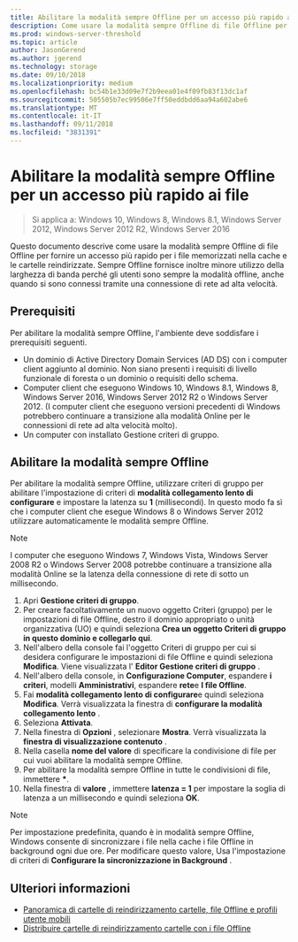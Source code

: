 ```yaml
---
title: Abilitare la modalità sempre Offline per un accesso più rapido ai file
description: Come usare la modalità sempre Offline di file Offline per fornire un accesso più rapido per i file memorizzati nella cache e le cartelle reindirizzate.
ms.prod: windows-server-threshold
ms.topic: article
author: JasonGerend
ms.author: jgerend
ms.technology: storage
ms.date: 09/10/2018
ms.localizationpriority: medium
ms.openlocfilehash: bc54b1e33d09e7f2b9eea01e4f09fb83f13dc1af
ms.sourcegitcommit: 505505b7ec99506e7ff50eddbdd6aa94a602abe6
ms.translationtype: MT
ms.contentlocale: it-IT
ms.lasthandoff: 09/11/2018
ms.locfileid: "3831391"
---
```

# Abilitare la modalità sempre Offline per un accesso più rapido ai file

>Si applica a: Windows 10, Windows 8, Windows 8.1, Windows Server 2012, Windows Server 2012 R2, Windows Server 2016

Questo documento descrive come usare la modalità sempre Offline di file Offline per fornire un accesso più rapido per i file memorizzati nella cache e le cartelle reindirizzate. Sempre Offline fornisce inoltre minore utilizzo della larghezza di banda perché gli utenti sono sempre la modalità offline, anche quando si sono connessi tramite una connessione di rete ad alta velocità.

## Prerequisiti

Per abilitare la modalità sempre Offline, l'ambiente deve soddisfare i prerequisiti seguenti.

- Un dominio di Active Directory Domain Services (AD DS) con i computer client aggiunto al dominio. Non siano presenti i requisiti di livello funzionale di foresta o un dominio o requisiti dello schema.
- Computer client che eseguono Windows 10, Windows 8.1, Windows 8, Windows Server 2016, Windows Server 2012 R2 o Windows Server 2012. (I computer client che eseguono versioni precedenti di Windows potrebbero continuare a transizione alla modalità Online per le connessioni di rete ad alta velocità molto).
- Un computer con installato Gestione criteri di gruppo.

## Abilitare la modalità sempre Offline

Per abilitare la modalità sempre Offline, utilizzare criteri di gruppo per abilitare l'impostazione di criteri di **modalità collegamento lento di configurare** e impostare la latenza su **1** (millisecondi). In questo modo fa sì che i computer client che esegue Windows 8 o Windows Server 2012 utilizzare automaticamente le modalità sempre Offline.

>[!NOTE]
>I computer che eseguono Windows 7, Windows Vista, Windows Server 2008 R2 o Windows Server 2008 potrebbe continuare a transizione alla modalità Online se la latenza della connessione di rete di sotto un millisecondo.

1. Apri **Gestione criteri di gruppo**.
2. Per creare facoltativamente un nuovo oggetto Criteri (gruppo) per le impostazioni di file Offline, destro il dominio appropriato o unità organizzativa (UO) e quindi seleziona **Crea un oggetto Criteri di gruppo in questo dominio e collegarlo qui**.
3. Nell'albero della console fai l'oggetto Criteri di gruppo per cui si desidera configurare le impostazioni di file Offline e quindi seleziona **Modifica**. Viene visualizzata l' **Editor Gestione criteri di gruppo** .
4. Nell'albero della console, in **Configurazione Computer**, espandere **i criteri**, modelli **Amministrativi**, espandere **rete**e **I file Offline**.
5. Fai **modalità collegamento lento di configurare**e quindi seleziona **Modifica**. Verrà visualizzata la finestra di **configurare la modalità collegamento lento** .
6. Seleziona **Attivata**.
7. Nella finestra di **Opzioni** , selezionare **Mostra**. Verrà visualizzata la **finestra di visualizzazione contenuto** .
8. Nella casella **nome del valore** di specificare la condivisione di file per cui vuoi abilitare la modalità sempre Offline.
9. Per abilitare la modalità sempre Offline in tutte le condivisioni di file, immettere **\***.
10. Nella finestra di **valore** , immettere **latenza = 1** per impostare la soglia di latenza a un millisecondo e quindi seleziona **OK**.

>[!NOTE]
>Per impostazione predefinita, quando è in modalità sempre Offline, Windows consente di sincronizzare i file nella cache i file Offline in background ogni due ore. Per modificare questo valore, Usa l'impostazione di criteri di **Configurare la sincronizzazione in Background** .

## Ulteriori informazioni

* [Panoramica di cartelle di reindirizzamento cartelle, file Offline e profili utente mobili](folder-redirection-rup-overview.md)
* [Distribuire cartelle di reindirizzamento cartelle con i file Offline](deploy-folder-redirection.md)